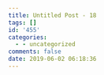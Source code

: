 ```yaml
---
title: Untitled Post - 18
tags: []
id: '455'
categories:
  - - uncategorized
comments: false
date: 2019-06-02 06:18:36
---
```

